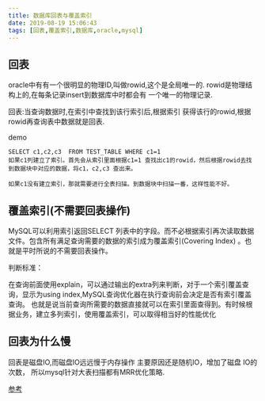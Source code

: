 ```yaml
---
title: 数据库回表与覆盖索引
date: 2019-08-19 15:06:43
tags: [回表,覆盖索引,数据库,oracle,mysql]
---
```


## 回表

oracle中有有一个很明显的物理ID,叫做rowid,这个是全局唯一的.
rowid是物理结构上的,在每条记录insert到数据库中时都会有
一个唯一的物理记录.

回表:当查询数据时,在索引中查找到该行索引后,根据索引
获得该行的rowid,根据rowid再查询表中数据就是回表.

demo
    
    SELECT c1,c2,c3  FROM TEST_TABLE WHERE c1=1  
    如果c1列建立了索引。首先会从索引里面根据c1=1 查找出c1的rowid，然后根据rowid去找到数据块中对应的数据，将c1，c2,c3 查出来。
    
    如果c1没有建立索引，那就需要进行全表扫描。到数据块中扫描一番，这样性能不好。

## 覆盖索引(不需要回表操作)

MySQL可以利用索引返回SELECT 列表中的字段。而不必根据索引再次读取数据文件。包含所有满足查询需要的数据的索引成为覆盖索引(Covering Index)
。也就是平时所说的不需要回表操作。
    
判断标准：

在查询前面使用explain，可以通过输出的extra列来判断，对于一个索引覆盖查询，显示为using index,MySQL查询优化器在执行查询前会决定是否有索引覆盖查询。
 也就是说当前查询所需要的数据直接就可以在索引里面查得到。有时候根据业务，建立多列索引，使用覆盖索引，可以取得相当好的性能优化

## 回表为什么慢
回表是磁盘IO,而磁盘IO远远慢于内存操作
主要原因还是随机IO，增加了磁盘 IO的次数，
所以mysql针对大表扫描都有MRR优化策略.
    
[参考](http://getby.cn/sql__db/2016/0928/93.html)    



